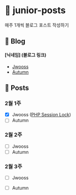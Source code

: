 # :post_office: junior-posts
매주 1개씩 블로그 포스트 작성하기


## :page_with_curl: Blog
#### [닉네임] (블로그 링크)
- [Jwooss](https://jwooss.github.io) 
- [Autumn](https://gaeulautumn.github.io/)

## :pushpin: Posts

### 2월 1주
- [x] Jwooss ([PHP Session Lock](https://jwooss.github.io/document/2019-02-10-PHP-Session-Lock/))
- [ ] Autumn

### 2월 2주
- [ ] Jwooss
- [ ] Autumn

### 2월 3주
- [ ] Jwooss
- [ ] Autumn

